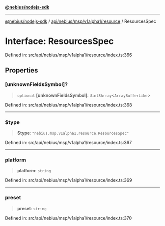 [**@nebius/nodejs-sdk**](../../../../../../README.md)

---

[@nebius/nodejs-sdk](../../../../../../README.md) / [api/nebius/msp/v1alpha1/resource](../README.md) / ResourcesSpec

# Interface: ResourcesSpec

Defined in: src/api/nebius/msp/v1alpha1/resource/index.ts:366

## Properties

### \[unknownFieldsSymbol\]?

> `optional` **\[unknownFieldsSymbol\]**: `Uint8Array`\<`ArrayBufferLike`\>

Defined in: src/api/nebius/msp/v1alpha1/resource/index.ts:368

---

### $type

> **$type**: `"nebius.msp.v1alpha1.resource.ResourcesSpec"`

Defined in: src/api/nebius/msp/v1alpha1/resource/index.ts:367

---

### platform

> **platform**: `string`

Defined in: src/api/nebius/msp/v1alpha1/resource/index.ts:369

---

### preset

> **preset**: `string`

Defined in: src/api/nebius/msp/v1alpha1/resource/index.ts:370

